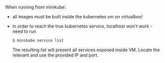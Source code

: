  When running from minikube:

* all images must be built inside the kubernetes vm on virtualbox!

* in order to reach the true kubernetes service, localhost won't work - need to run

  ```bash
  $ minikube service list
  ```

  The resulting list will present all services exposed inside VM. Locate the relevant and use the provided IP and port.